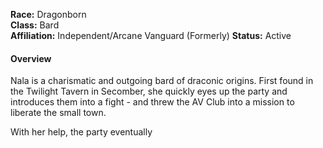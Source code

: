 **Race:** Dragonborn  
**Class:** Bard  
**Affiliation:** Independent/Arcane Vanguard (Formerly) 
**Status:** Active

#### **Overview**

Nala is a charismatic and outgoing bard of draconic origins. First found in the Twilight Tavern in Secomber, she quickly eyes up the party and introduces them into a fight - and threw the AV Club into a mission to liberate the small town.

With her help, the party eventually 